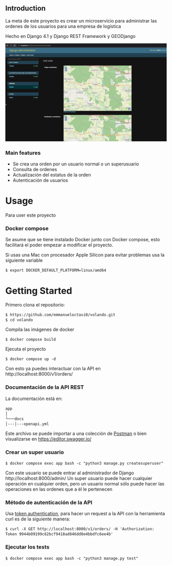 ## Introduction

La meta de este proyecto es crear un microservicio para administrar las ordenes de los usuarios para una empresa de logística

Hecho en Django 4.1 y Django REST Framework y GEODjango

![Admin view](./doc_imgs/admin.png)

### Main features

* Se crea una orden por un usuario normal o un superusuario
* Consulta de ordenes
* Actualización del estatus de la orden
* Autenticación de usuarios

# Usage

Para user este proyecto

### Docker compose

Se asume que se tiene instalado Docker junto con Docker compose, esto facilitará el poder empezar a modificar el proyecto.

Si usas una Mac con procesador Apple Silicon para evitar problemas usa la siguiente variable

    $ export DOCKER_DEFAULT_PLATFORM=linux/amd64

# Getting Started

Primero clona el repositorio:

    $ https://github.com/emmanueloctavi0/volando.git
    $ cd volando
    
Compila las imágenes de docker

    $ docker compose build
    
Ejecuta el proyecto

    $ docker compose up -d

Con esto ya puedes interactuar con la API en http://localhost:8000/v1/orders/

### Documentación de la API REST
La documentación está en:
```
app
│
└───docs
│---│---openapi.yml
```
Este archivo se puede importar a una colección de [Postman](https://learning.postman.com/docs/integrations/available-integrations/working-with-openAPI/) o bien visualizarse en https://editor.swagger.io/

### Crear un super usuario

    $ docker compose exec app bash -c "python3 manage.py createsuperuser"

Con este usuario se puede entrar al administrador de Django http://localhost:8000/admin/
Un super usuario puede hacer cualquier operación en cualquier orden, pero un usuario normal sólo puede hacer las operaciones en las ordenes que a él le pertenecen

### Método de autenticación de la API
Usa [token authentication](https://www.django-rest-framework.org/api-guide/authentication/#tokenauthentication), para hacer un request a la API con la herramienta curl es de la siguiente manera:

	$ curl -X GET http://localhost:8000/v1/orders/ -H 'Authorization: Token 9944b09199c62bcf9418ad846dd0e4bbdfc6ee4b'

### Ejecutar los tests

	$ docker compose exec app bash -c "python3 manage.py test"
